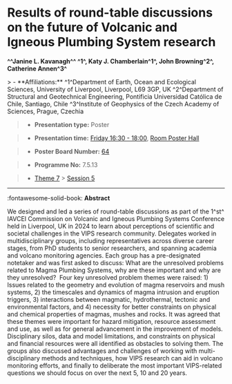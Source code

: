 # Results of round-table discussions on the future of Volcanic and Igneous Plumbing System research

**^^Janine L. Kavanagh^^ ^1^, Katy J. Chamberlain^1^, John Browning^2^, Catherine Annen^3^**

<!-- more -->> - **Affiliations:** ^1^Department of Earth, Ocean and Ecological Sciences, University of Liverpool, Liverpool, L69 3GP, UK ^2^Department of Structural and Geotechnical Engineering, Pontificia Universidad Católica de Chile, Santiago, Chile ^3^Institute of Geophysics of the Czech Academy of Sciences, Prague, Czechia 

> - **Presentation type:** Poster

> - **Presentation time:** [Friday 16:30 - 18:00](../sessions_comparison.md#__tabbed_4_6), [Room Poster Hall](../maps_venue.md#__tabbed_1_1)

> - **Poster Board Number:** [64](../map_poster_boards.md#friday)

> - **Programme No:** 7.5.13

> - [Theme 7](../theme7.md) > [Session 5](../sessions/session-7-5.md)

--- 

:fontawesome-solid-book: **Abstract**

We designed and led a series of round-table discussions as part of the 1^st^ IAVCEI Commission on Volcanic and Igneous Plumbing Systems Conference held in Liverpool, UK in 2024 to learn about perceptions of scientific and societal challenges in the VIPS research community. Delegates worked in multidisciplinary groups, including representatives across diverse career stages, from PhD students to senior researchers, and spanning academia and volcano monitoring agencies. Each group has a pre-designated notetaker and was first asked to discuss: What are the unresolved problems related to Magma Plumbing Systems, why are these important and why are they unresolved?  Four key unresolved problem themes were raised: 1) Issues related to the geometry and evolution of magma reservoirs and mush systems, 2) the timescales and dynamics of magma intrusion and eruption triggers, 3) interactions between magmatic, hydrothermal, tectonic and environmental factors, and 4) necessity for better constraints on physical and chemical properties of magmas, mushes and rocks. It was agreed that these themes were important for hazard mitigation, resource assessment and use, as well as for general advancement in the improvement of models. Disciplinary silos, data and model limitations, and constraints on physical and financial resources were all identified as obstacles to solving them. The groups also discussed advantages and challenges of working with multi-disciplinary methods and techniques, how VIPS research can aid in volcano monitoring efforts, and finally to deliberate the most important VIPS-related questions we should focus on over the next 5, 10 and 20 years.

